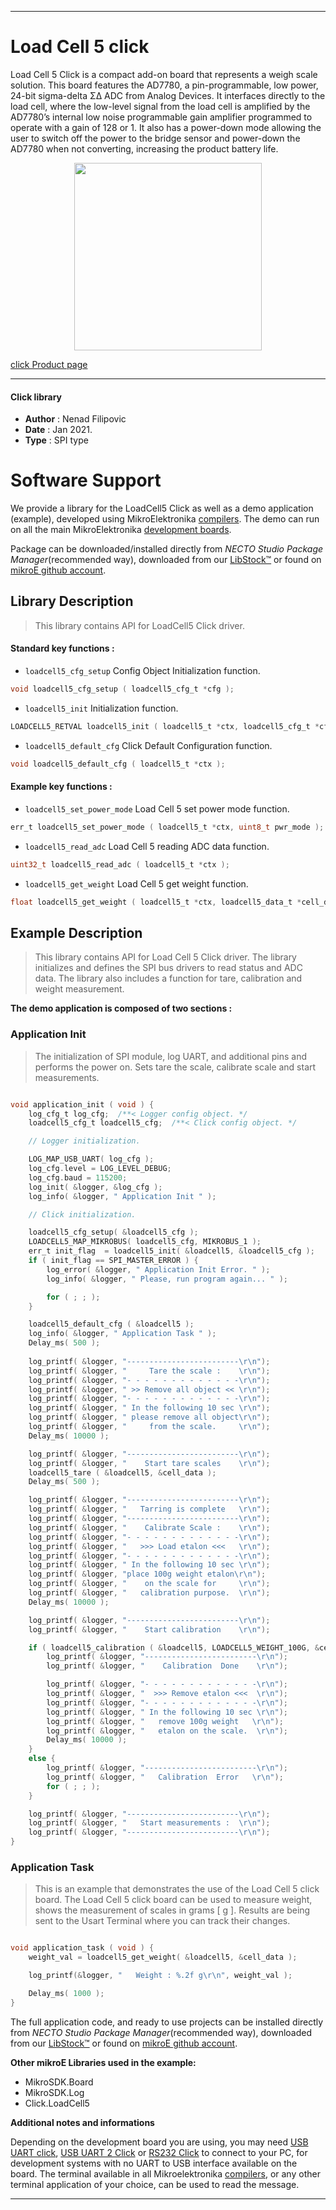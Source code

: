 
---
# Load Cell 5 click

Load Cell 5 Click is a compact add-on board that represents a weigh scale solution. This board features the AD7780, a pin-programmable, low power, 24-bit sigma-delta ΣΔ ADC from Analog Devices. It interfaces directly to the load cell, where the low-level signal from the load cell is amplified by the AD7780’s internal low noise programmable gain amplifier programmed to operate with a gain of 128 or 1. It also has a power-down mode allowing the user to switch off the power to the bridge sensor and power-down the AD7780 when not converting, increasing the product battery life. 

<p align="center">
  <img src="https://download.mikroe.com/images/click_for_ide/loadcell5_click.png" height=300px>
</p>

[click Product page](https://www.mikroe.com/load-cell-5-click)

---


#### Click library

- **Author**        : Nenad Filipovic
- **Date**          : Jan 2021.
- **Type**          : SPI type


# Software Support

We provide a library for the LoadCell5 Click
as well as a demo application (example), developed using MikroElektronika
[compilers](https://www.mikroe.com/necto-studio).
The demo can run on all the main MikroElektronika [development boards](https://www.mikroe.com/development-boards).

Package can be downloaded/installed directly from *NECTO Studio Package Manager*(recommended way), downloaded from our [LibStock&trade;](https://libstock.mikroe.com) or found on [mikroE github account](https://github.com/MikroElektronika/mikrosdk_click_v2/tree/master/clicks).

## Library Description

> This library contains API for LoadCell5 Click driver.

#### Standard key functions :

- `loadcell5_cfg_setup` Config Object Initialization function.
```c
void loadcell5_cfg_setup ( loadcell5_cfg_t *cfg );
```

- `loadcell5_init` Initialization function.
```c
LOADCELL5_RETVAL loadcell5_init ( loadcell5_t *ctx, loadcell5_cfg_t *cfg );
```

- `loadcell5_default_cfg` Click Default Configuration function.
```c
void loadcell5_default_cfg ( loadcell5_t *ctx );
```

#### Example key functions :

- `loadcell5_set_power_mode` Load Cell 5 set power mode function.
```c
err_t loadcell5_set_power_mode ( loadcell5_t *ctx, uint8_t pwr_mode );
```

- `loadcell5_read_adc` Load Cell 5 reading ADC data function.
```c
uint32_t loadcell5_read_adc ( loadcell5_t *ctx );
```

- `loadcell5_get_weight` Load Cell 5 get weight function.
```c
float loadcell5_get_weight ( loadcell5_t *ctx, loadcell5_data_t *cell_data );
```

## Example Description

> This library contains API for Load Cell 5 Click driver.
> The library initializes and defines the SPI bus drivers to read status and ADC data. 
> The library also includes a function for tare, calibration and weight measurement.

**The demo application is composed of two sections :**

### Application Init

> The initialization of SPI module, log UART, and additional pins
> and performs the power on. Sets tare the scale, calibrate scale 
> and start measurements. 

```c

void application_init ( void ) {
    log_cfg_t log_cfg;  /**< Logger config object. */
    loadcell5_cfg_t loadcell5_cfg;  /**< Click config object. */

    // Logger initialization.

    LOG_MAP_USB_UART( log_cfg );
    log_cfg.level = LOG_LEVEL_DEBUG;
    log_cfg.baud = 115200;
    log_init( &logger, &log_cfg );
    log_info( &logger, " Application Init " );

    // Click initialization.

    loadcell5_cfg_setup( &loadcell5_cfg );
    LOADCELL5_MAP_MIKROBUS( loadcell5_cfg, MIKROBUS_1 );
    err_t init_flag  = loadcell5_init( &loadcell5, &loadcell5_cfg );
    if ( init_flag == SPI_MASTER_ERROR ) {
        log_error( &logger, " Application Init Error. " );
        log_info( &logger, " Please, run program again... " );

        for ( ; ; );
    }

    loadcell5_default_cfg ( &loadcell5 );
    log_info( &logger, " Application Task " );
    Delay_ms( 500 ); 
    
    log_printf( &logger, "-------------------------\r\n");
    log_printf( &logger, "     Tare the scale :    \r\n");
    log_printf( &logger, "- - - - - - - - - - - - -\r\n");
    log_printf( &logger, " >> Remove all object << \r\n");
    log_printf( &logger, "- - - - - - - - - - - - -\r\n");
    log_printf( &logger, " In the following 10 sec \r\n");
    log_printf( &logger, " please remove all object\r\n");
    log_printf( &logger, "     from the scale.     \r\n");
    Delay_ms( 10000 );

    log_printf( &logger, "-------------------------\r\n");
    log_printf( &logger, "    Start tare scales    \r\n");
    loadcell5_tare ( &loadcell5, &cell_data );
    Delay_ms( 500 );

    log_printf( &logger, "-------------------------\r\n");
    log_printf( &logger, "   Tarring is complete   \r\n");
    log_printf( &logger, "-------------------------\r\n");
    log_printf( &logger, "    Calibrate Scale :    \r\n");
    log_printf( &logger, "- - - - - - - - - - - - -\r\n");
    log_printf( &logger, "   >>> Load etalon <<<   \r\n");
    log_printf( &logger, "- - - - - - - - - - - - -\r\n");
    log_printf( &logger, " In the following 10 sec \r\n");
    log_printf( &logger, "place 100g weight etalon\r\n");
    log_printf( &logger, "    on the scale for     \r\n");
    log_printf( &logger, "   calibration purpose.  \r\n");
    Delay_ms( 10000 );

    log_printf( &logger, "-------------------------\r\n");
    log_printf( &logger, "    Start calibration    \r\n");

    if ( loadcell5_calibration ( &loadcell5, LOADCELL5_WEIGHT_100G, &cell_data ) == LOADCELL5_OK ) {
        log_printf( &logger, "-------------------------\r\n");
        log_printf( &logger, "    Calibration  Done    \r\n");

        log_printf( &logger, "- - - - - - - - - - - - -\r\n");
        log_printf( &logger, "  >>> Remove etalon <<<  \r\n");
        log_printf( &logger, "- - - - - - - - - - - - -\r\n");
        log_printf( &logger, " In the following 10 sec \r\n");
        log_printf( &logger, "   remove 100g weight   \r\n");
        log_printf( &logger, "   etalon on the scale.  \r\n");
        Delay_ms( 10000 );
    }
    else {
        log_printf( &logger, "-------------------------\r\n");
        log_printf( &logger, "   Calibration  Error   \r\n");
        for ( ; ; );
    }

    log_printf( &logger, "-------------------------\r\n");
    log_printf( &logger, "   Start measurements :  \r\n");
    log_printf( &logger, "-------------------------\r\n");
}

```

### Application Task

> This is an example that demonstrates the use of the Load Cell 5 click board.
> The Load Cell 5 click board can be used to measure weight,
> shows the measurement of scales in grams [ g ].
> Results are being sent to the Usart Terminal where you can track their changes.

```c

void application_task ( void ) {   
    weight_val = loadcell5_get_weight( &loadcell5, &cell_data );

    log_printf(&logger, "   Weight : %.2f g\r\n", weight_val );

    Delay_ms( 1000 );
}

```

The full application code, and ready to use projects can be installed directly from *NECTO Studio Package Manager*(recommended way), downloaded from our [LibStock&trade;](https://libstock.mikroe.com) or found on [mikroE github account](https://github.com/MikroElektronika/mikrosdk_click_v2/tree/master/clicks).

**Other mikroE Libraries used in the example:**

- MikroSDK.Board
- MikroSDK.Log
- Click.LoadCell5

**Additional notes and informations**

Depending on the development board you are using, you may need
[USB UART click](https://shop.mikroe.com/usb-uart-click),
[USB UART 2 Click](https://shop.mikroe.com/usb-uart-2-click) or
[RS232 Click](https://shop.mikroe.com/rs232-click) to connect to your PC, for
development systems with no UART to USB interface available on the board. The
terminal available in all Mikroelektronika
[compilers](https://shop.mikroe.com/compilers), or any other terminal application
of your choice, can be used to read the message.

---
 